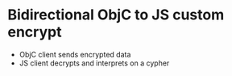 # Bidirectional ObjC to JS custom encrypt

* ObjC client sends encrypted data
* JS client decrypts and interprets on a cypher